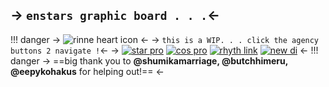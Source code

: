 ## -> ``` enstars graphic board . . . ```<-
!!! danger
-> ![rinne heart icon](https://media.discordapp.net/attachments/1117164063408009376/1125487204563689522/IMG_0817.png?width=396&height=396) <-
-> ```this is a WIP. . . click the agency buttons 2 navigate !```<-
-> [![star pro](https://media.discordapp.net/attachments/1117164063408009376/1125510935344316537/168640476985571554_7.png)](/starpro-graphics) [![cos pro](https://media.discordapp.net/attachments/1117164063408009376/1125510935633727488/168640476985571554_8.png)](/cospro-graphics) [![rhyth link](https://media.discordapp.net/attachments/1117164063408009376/1125510936023806092/168640476985571554_9.png)](/rhythlink-graphics) [![new di](https://media.discordapp.net/attachments/1117164063408009376/1125510936283861013/168640476985571554_10.png)](/newdi-graphics) <-
!!! danger
-> ==big thank you to **@shumikamarriage, @butchhimeru, @eepykohakus** for helping out!== <-